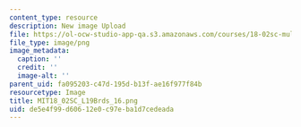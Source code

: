 ```yaml
---
content_type: resource
description: New image Upload
file: https://ol-ocw-studio-app-qa.s3.amazonaws.com/courses/18-02sc-multivariable-calculus-fall-2010/de5e4f99d60612e0c97eba1d7cedeada_MIT18_02SC_L19Brds_16.png
file_type: image/png
image_metadata:
  caption: ''
  credit: ''
  image-alt: ''
parent_uid: fa095203-c47d-195d-b13f-ae16f977f84b
resourcetype: Image
title: MIT18_02SC_L19Brds_16.png
uid: de5e4f99-d606-12e0-c97e-ba1d7cedeada
---
```

